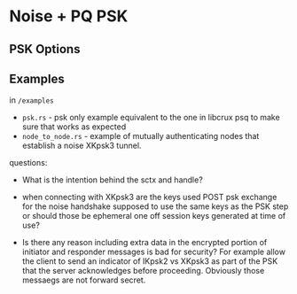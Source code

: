 # Noise + PQ PSK


## PSK Options


## Examples

in `/examples`

- `psk.rs` - psk only example equivalent to the one in libcrux psq to make sure that works as expected
- `node_to_node.rs` - example of mutually authenticating nodes that establish a noise XKpsk3 tunnel.


questions:

- What is the intention behind the sctx and handle?

- when connecting with XKpsk3 are the keys used POST psk exchange for the noise handshake supposed
to use the same keys as the PSK step or should those be ephemeral one off session keys generated
at time of use?

- Is there any reason including extra data in the encrypted portion of initiator and responder messages
is bad for security? For example allow the client to send an indicator of IKpsk2 vs XKpsk3 as part of the
PSK that the server acknowledges before proceeding. Obviously those messaegs are not forward secret.

